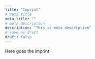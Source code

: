 ```yaml
---
title: "Imprint"
# meta title
meta_title: ""
# meta description
description: "This is meta description"
# save as draft
draft: false
---
```


Here goes the imprint
